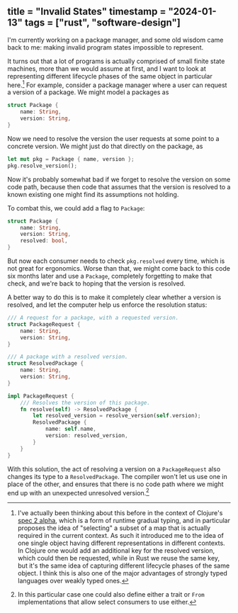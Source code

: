 title = "Invalid States"
timestamp = "2024-01-13"
tags = ["rust", "software-design"]
---
I'm currently working on a package manager, and some old wisdom came back to me: making invalid program states impossible to represent.

It turns out that a lot of programs is actually comprised of small finite state machines, more than we would assume at first, and I want to look at representing different lifecycle phases of the same object in particular here.[^1] For example, consider a package manager where a user can request a version of a package. We might model a packages as

```rust
struct Package {
    name: String,
    version: String,
}
```

Now we need to resolve the version the user requests at some point to a concrete version. We might just do that directly on the package, as

```rust
let mut pkg = Package { name, version };
pkg.resolve_version();
```

Now it's probably somewhat bad if we forget to resolve the version on some code path, because then code that assumes that the version is resolved to a known existing one might find its assumptions not holding.

To combat this, we could add a flag to `Package`:

```rust
struct Package {
    name: String,
    version: String,
    resolved: bool,
}
```

But now each consumer needs to check `pkg.resolved` every time, which is not great for ergonomics. Worse than that, we might come back to this code six months later and use a `Package`, completely forgetting to make that check, and we're back to hoping that the version is resolved.

A better way to do this is to make it completely clear whether a version is resolved, and let the computer help us enforce the resolution status:

```rust
/// A request for a package, with a requested version.
struct PackageRequest {
    name: String,
    version: String,
}

/// A package with a resolved version.
struct ResolvedPackage {
    name: String,
    version: String,
}

impl PackageRequest {
    /// Resolves the version of this package.
    fn resolve(self) -> ResolvedPackage {
        let resolved_version = resolve_version(self.version);
        ResolvedPackage {
            name: self.name,
            version: resolved_version,
        }
    }
}
```

With this solution, the act of resolving a version on a `PackageRequest` also changes its type to a `ResolvedPackage`. The compiler won't let us use one in place of the other, and ensures that there is no code path where we might end up with an unexpected unresolved version.[^2]


[^1]: I've actually been thinking about this before in the context of Clojure's [spec 2 alpha](https://github.com/clojure/spec-alpha2/wiki/Schema-and-select), which is a form of runtime gradual typing, and in particular proposes the idea of "selecting" a subset of a map that is actually required in the current context. As such it introduced me to the idea of one single object having different representations in different contexts. In Clojure one would add an additional key for the resolved version, which could then be requested, while in Rust we reuse the same key, but it's the same idea of capturing different lifecycle phases of the same object. I think this is also one of the major advantages of strongly typed languages over weakly typed ones.

[^2]: In this particular case one could also define either a trait or `From` implementations that allow select consumers to use either.
